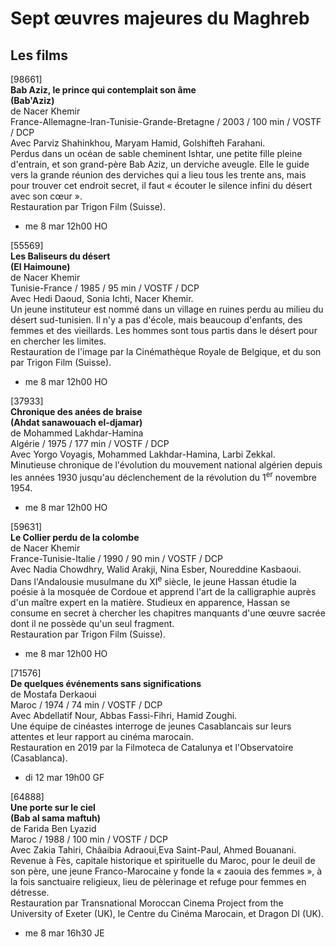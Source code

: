 # Sept œuvres majeures du Maghreb

## Les films

[98661]  
**Bab Aziz, le prince qui contemplait son âme**  
**(Bab'Aziz)**  
de Nacer Khemir  
France-Allemagne-Iran-Tunisie-Grande-Bretagne / 2003 / 100 min / VOSTF / DCP  
Avec Parviz Shahinkhou, Maryam Hamid, Golshifteh Farahani.  
Perdus dans un océan de sable cheminent Ishtar, une petite fille pleine d'entrain, et son grand-père Bab Aziz, un derviche aveugle. Elle le guide vers la grande réunion des derviches qui a lieu tous les trente ans, mais pour trouver cet endroit secret, il faut « écouter le silence infini du désert avec son cœur ».  
Restauration par Trigon Film (Suisse).

- me 8 mar 12h00 HO

[55569]  
**Les Baliseurs du désert**  
**(El Haimoune)**  
de Nacer Khemir  
Tunisie-France / 1985 / 95 min / VOSTF / DCP  
Avec Hedi Daoud, Sonia Ichti, Nacer Khemir.  
Un jeune instituteur est nommé dans un village en ruines perdu au milieu du désert sud-tunisien. Il n'y a pas d'école, mais beaucoup d'enfants, des femmes et des vieillards. Les hommes sont tous partis dans le désert pour en chercher les limites.  
Restauration de l'image par la Cinémathèque Royale de Belgique, et du son par Trigon Film (Suisse).

- me 8 mar 12h00 HO

[37933]  
**Chronique des anées de braise**  
**(Ahdat sanawouach el-djamar)**  
de Mohammed Lakhdar-Hamina  
Algérie / 1975 / 177 min / VOSTF / DCP  
Avec Yorgo Voyagis, Mohammed Lakhdar-Hamina, Larbi Zekkal.  
Minutieuse chronique de l'évolution du mouvement national algérien depuis les années 1930 jusqu'au déclenchement de la révolution du 1<sup>er</sup> novembre 1954.

- me 8 mar 12h00 HO

[59631]  
**Le Collier perdu de la colombe**  
de Nacer Khemir  
France-Tunisie-Italie / 1990 / 90 min / VOSTF / DCP  
Avec Nadia Chowdhry, Walid Arakji, Nina Esber, Noureddine Kasbaoui.  
Dans l'Andalousie musulmane du XI<sup>e</sup> siècle, le jeune Hassan étudie la poésie à la mosquée de Cordoue et apprend l'art de la calligraphie auprès d'un maître expert en la matière. Studieux en apparence, Hassan se consume en secret à chercher les chapitres manquants d'une œuvre sacrée dont il ne possède qu'un seul fragment.  
Restauration par Trigon Film (Suisse).

- me 8 mar 12h00 HO

[71576]  
**De quelques événements sans significations**  
de Mostafa Derkaoui  
Maroc / 1974 / 74 min / VOSTF / DCP  
Avec Abdellatif Nour, Abbas Fassi-Fihri, Hamid Zoughi.  
Une équipe de cinéastes interroge de jeunes Casablancais sur leurs attentes et leur rapport au cinéma marocain.  
Restauration en 2019 par la Filmoteca de Catalunya et l'Observatoire (Casablanca).

- di 12 mar 19h00 GF

[64888]  
**Une porte sur le ciel**  
**(Bab al sama maftuh)**  
de Farida Ben Lyazid  
Maroc / 1988 / 100 min / VOSTF / DCP  
Avec Zakia Tahiri, Châaibia Adraoui,Eva Saint-Paul, Ahmed Bouanani.  
Revenue à Fès, capitale historique et spirituelle du Maroc, pour le deuil de son père, une jeune Franco-Marocaine y fonde la « zaouia des femmes », à la fois sanctuaire religieux, lieu de pèlerinage et refuge pour femmes en détresse.  
Restauration par Transnational Moroccan Cinema Project from the University of Exeter (UK), le Centre du Cinéma Marocain, et Dragon DI (UK).

- me 8 mar 16h30 JE

